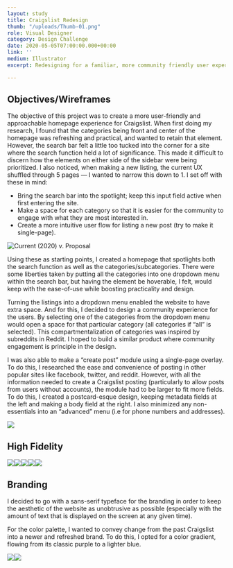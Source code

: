 ```yaml
---
layout: study
title: Craigslist Redesign
thumb: "/uploads/Thumb-01.png"
role: Visual Designer
category: Design Challenge
date: 2020-05-05T07:00:00.000+00:00
link: ''
medium: Illustrator
excerpt: Redesigning for a familiar, more community friendly user experience.

---
```

## Objectives/Wireframes

The objective of this project was to create a more user-friendly and approachable homepage experience for Craigslist. When first doing my research, I found that the categories being front and center of the homepage was refreshing and practical, and wanted to retain that element. However, the search bar felt a little too tucked into the corner for a site where the search function held a lot of significance. This made it difficult to discern how the elements on either side of the sidebar were being prioritized. I also noticed, when making a new listing, the current UX shuffled through 5 pages — I wanted to narrow this down to 1. I set off with these in mind:

* Bring the search bar into the spotlight; keep this input field active when first entering the site.
* Make a space for each category so that it is easier for the community to engage with what they are most interested in.
* Create a more intuitive user flow for listing a new post (try to make it single-page).

![Current (2020) v. Proposal](https://eunsoolee.co/uploads/WireframeInitial2-01.png)

Using these as starting points, I created a homepage that spotlights both the search function as well as the categories/subcategories. There were some liberties taken by putting all the categories into one dropdown menu within the search bar, but having the element be hoverable, I felt, would keep with the ease-of-use while boosting practicality and design.

Turning the listings into a dropdown menu enabled the website to have extra space. And for this, I decided to design a community experience for the users. By selecting one of the categories from the dropdown menu would open a space for that particular category (all categories if “all” is selected). This compartmentalization of categories was inspired by subreddits in Reddit. I hoped to build a similar product where community engagement is principle in the design.

I was also able to make a “create post” module using a single-page overlay. To do this, I researched the ease and convenience of posting in other popular sites like facebook, twitter, and reddit. However, with all the information needed to create a Craigslist posting (particularly to allow posts from users without accounts), the module had to be larger to fit more fields. To do this, I created a postcard-esque design, keeping metadata fields at the left and making a body field at the right. I also minimized any non-essentials into an “advanced” menu (i.e for phone numbers and addresses).

![](https://eunsoolee.co/uploads/Untitled-2-01.png)

## High Fidelity

![](https://eunsoolee.co/uploads/Craigslist%20wireframe-05.png)![](https://eunsoolee.co/uploads/Craigslist%20wireframe-08.png)![](https://eunsoolee.co/uploads/Craigslist%20wireframe-06.png)![](https://eunsoolee.co/uploads/Craigslist%20wireframe-09.png)![](https://eunsoolee.co/uploads/Craigslist%20wireframe-07.png)

## Branding

I decided to go with a sans-serif typeface for the branding in order to keep the aesthetic of the website as unobtrusive as possible (especially with the amount of text that is displayed on the screen at any given time).

For the color palette, I wanted to convey change from the past Craigslist into a newer and refreshed brand. To do this, I opted for a color gradient, flowing from its classic purple to a lighter blue.

![](https://eunsoolee.co/uploads/Branding-01.png)![](https://eunsoolee.co/uploads/Branding-02.png)